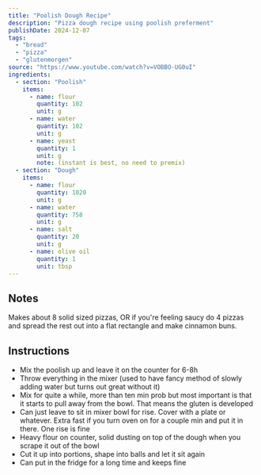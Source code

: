 ```yaml
---
title: "Poolish Dough Recipe"
description: "Pizza dough recipe using poolish preferment"
publishDate: 2024-12-07
tags:
  - "bread"
  - "pizza"
  - "glutenmorgen"
source: "https://www.youtube.com/watch?v=VOBBO-UG0uI"
ingredients:
  - section: "Poolish"
    items:
      - name: flour
        quantity: 102
        unit: g
      - name: water
        quantity: 102
        unit: g
      - name: yeast
        quantity: 1
        unit: g
        note: (instant is best, no need to premix)
  - section: "Dough"
    items:
      - name: flour
        quantity: 1020
        unit: g
      - name: water
        quantity: 758
        unit: g
      - name: salt
        quantity: 20
        unit: g
      - name: olive oil
        quantity: 1
        unit: tbsp
---
```


## Notes

Makes about 8 solid sized pizzas, OR if you're feeling saucy do 4 pizzas and spread the rest out into a flat rectangle and make cinnamon buns.

## Instructions

- Mix the poolish up and leave it on the counter for 6-8h
- Throw everything in the mixer (used to have fancy method of slowly adding water but turns out great without it)
- Mix for quite a while, more than ten min prob but most important is that it starts to pull away from the bowl. That means the gluten is developed
- Can just leave to sit in mixer bowl for rise. Cover with a plate or whatever. Extra fast if you turn oven on for a couple min and put it in there. One rise is fine
- Heavy flour on counter, solid dusting on top of the dough when you scrape it out of the bowl
- Cut it up into portions, shape into balls and let it sit again
- Can put in the fridge for a long time and keeps fine
